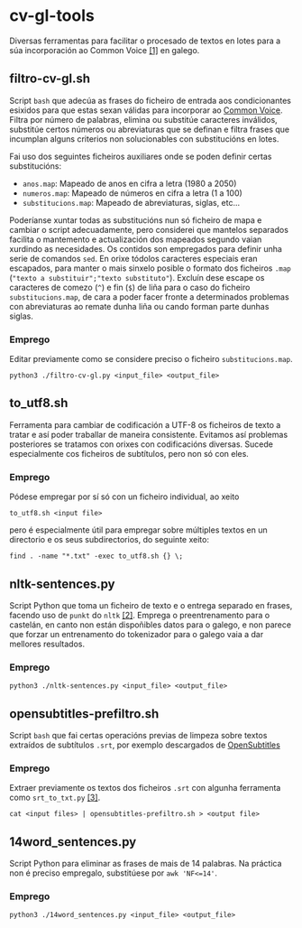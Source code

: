 
# cv-gl-tools

Diversas ferramentas para facilitar o procesado de textos en lotes para a súa incorporación ao Common Voice [[1]](https://commonvoice.mozilla.org/sentence-collector/#/) en galego.

## filtro-cv-gl.sh

Script `bash` que adecúa as frases do ficheiro de entrada aos condicionantes esixidos para que estas sexan válidas para incorporar ao [Common Voice](https://commonvoice.mozilla.org/sentence-collector/#/). Filtra por número de palabras, elimina ou substitúe caracteres inválidos, substitúe certos números ou abreviaturas que se definan e filtra frases que incumplan alguns criterios non solucionables con substitucións en lotes.

Fai uso dos seguintes ficheiros auxiliares onde se poden definir certas substitucións:

- `anos.map`: Mapeado de anos en cifra a letra (1980 a 2050)
- `numeros.map`:    Mapeado de números en cifra a letra (1 a 100)
- `substitucions.map`:    Mapeado de abreviaturas, siglas, etc...

Poderíanse xuntar todas as substitucións nun só ficheiro de mapa e cambiar o script adecuadamente, pero considerei que mantelos separados facilita o mantemento e actualización dos mapeados segundo vaian xurdindo as necesidades. Os contidos son empregados para definir unha serie de comandos `sed`. En orixe tódolos caracteres especiais eran escapados, para manter o mais sinxelo posible o formato dos ficheiros `.map` (`"texto a substituir";"texto substituto"`). Excluín dese escape os caracteres de comezo (`^`) e fin (`$`) de liña para o caso do ficheiro `substitucions.map`, de cara a poder facer fronte a determinados problemas con abreviaturas ao remate dunha liña ou cando forman parte dunhas siglas.

### Emprego

Editar previamente como se considere preciso o ficheiro `substitucions.map`.

~~~~
python3 ./filtro-cv-gl.py <input_file> <output_file>
~~~~

## to_utf8.sh

Ferramenta para cambiar de codificación a UTF-8 os ficheiros de texto a tratar e así poder traballar de maneira consistente. Evitamos así problemas posteriores se tratamos con orixes con codificacións diversas. Sucede especialmente cos ficheiros de subtítulos, pero non só con eles.

### Emprego

Pódese empregar por sí só con un ficheiro individual, ao xeito 

~~~~
to_utf8.sh <input file>
~~~~

pero é especialmente útil para empregar sobre múltiples textos en un directorio e os seus subdirectorios, do seguinte xeito:

~~~~
find . -name "*.txt" -exec to_utf8.sh {} \;
~~~~

## nltk-sentences.py

Script Python que toma un ficheiro de texto e o entrega separado en frases, facendo uso de `punkt` do `nltk` [[2]](http://www.nltk.org/api/nltk.tokenize.html#module-nltk.tokenize.punkt). Emprega o preentrenamento para o castelán, en canto non están dispoñibles datos para o galego, e non parece que forzar un entrenamento do tokenizador para o galego vaia a dar mellores resultados.

### Emprego

~~~~
python3 ./nltk-sentences.py <input_file> <output_file>
~~~~

## opensubtitles-prefiltro.sh

Script `bash` que fai certas operacións previas de limpeza sobre textos extraídos de subtítulos `.srt`, por exemplo descargados de [OpenSubtitles](https://www.opensubtitles.org/en/search)

### Emprego

Extraer previamente os textos dos ficheiros `.srt` con algunha ferramenta como `srt_to_txt.py` [[3]](https://gist.github.com/ndunn219/62263ce1fb59fda08656be7369ce329b).

~~~~
cat <input files> | opensubtitles-prefiltro.sh > <output file>
~~~~

## 14word_sentences.py

Script Python para eliminar as frases de mais de 14 palabras. Na práctica non é preciso empregalo, substitúese por `awk 'NF<=14'`.

### Emprego

~~~~
python3 ./14word_sentences.py <input_file> <output_file>
~~~~

